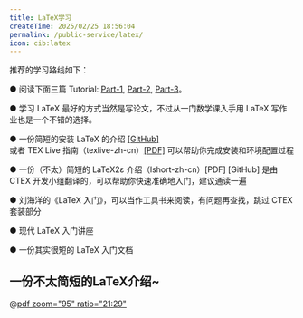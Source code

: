 ```yaml
---
title: LaTeX学习
createTime: 2025/02/25 18:56:04
permalink: /public-service/latex/
icon: cib:latex
---
```


推荐的学习路线如下：

● 阅读下面三篇 Tutorial: [Part-1](https://www.overleaf.com/learn/latex/Free_online_introduction_to_LaTeX_(part_1)), [Part-2](https://www.overleaf.com/learn/latex/Free_online_introduction_to_LaTeX_(part_2)), [Part-3](https://www.overleaf.com/learn/latex/Free_online_introduction_to_LaTeX_(part_3))。

● 学习 LaTeX 最好的方式当然是写论文，不过从一门数学课入手用 LaTeX 写作业也是一个不错的选择。

● 一份简短的安装 LaTeX 的介绍 [[GitHub]](https://github.com/OsbertWang/install-latex-guide-zh-cn) 或者 TEX Live 指南（texlive-zh-cn）[[PDF]](https://www.tug.org/texlive/doc/texlive-zh-cn/texlive-zh-cn.pdf) 可以帮助你完成安装和环境配置过程

● 一份（不太）简短的 LaTeX2ε 介绍（lshort-zh-cn）[PDF] [GitHub] 是由 CTEX 开发小组翻译的，可以帮助你快速准确地入门，建议通读一遍

● 刘海洋的《LaTeX 入门》，可以当作工具书来阅读，有问题再查找，跳过 CTEX 套装部分

● 现代 LaTeX 入门讲座

● 一份其实很短的 LaTeX 入门文档

## 一份不太简短的LaTeX介绍~

@[pdf zoom="95" ratio="21:29"](https://mirror-hk.koddos.net/CTAN/info/lshort/chinese/lshort-zh-cn.pdf)